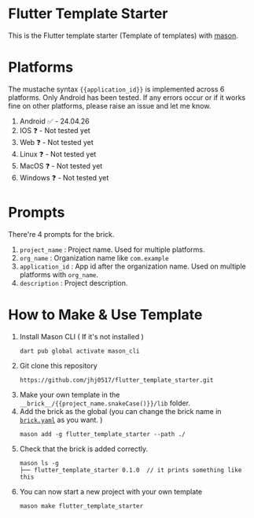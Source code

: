 # Flutter Template Starter
This is the Flutter template starter (Template of templates) with [mason](https://github.com/felangel/mason). 

# Platforms
The mustache syntax `{{application_id}}` is implemented across 6 platforms. Only Android has been tested. If any errors occur or if it works fine on other platforms, please raise an issue and let me know.
1. Android ✅ - 24.04.26
2. IOS ❓ - Not tested yet
3. Web ❓ - Not tested yet
4. Linux ❓ - Not tested yet
5. MacOS ❓ - Not tested yet
6. Windows ❓ - Not tested yet

# Prompts
There're 4 prompts for the brick.
1. `project_name` : Project name. Used for multiple platforms.
2. `org_name` : Organization name like `com.example`
3. `application_id` : App id after the organization name. Used on multiple platforms with `org_name`.
4. `description` : Project description.

# How to Make & Use Template
1. Install Mason CLI ( If it's not installed )
   ```
   dart pub global activate mason_cli
   ```
2. Git clone this repository
   ```
   https://github.com/jhj0517/flutter_template_starter.git
   ```
3. Make your own template in the `__brick__/{{project_name.snakeCase()}}/lib` folder.
4. Add the brick as the global (you can change the brick name in [`brick.yaml`](https://github.com/jhj0517/flutter_template_starter/blob/master/brick.yaml) as you want. )
   ```
   mason add -g flutter_template_starter --path ./
   ```
5. Check that the brick is added correctly.
    ```
    mason ls -g
    ├── flutter_template_starter 0.1.0  // it prints something like this
    ```
6. You can now start a new project with your own template
   ```
   mason make flutter_template_starter
   ```

